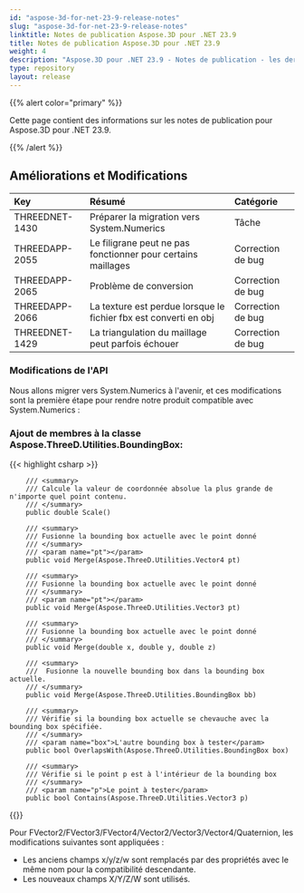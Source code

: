 ```yaml
---
id: "aspose-3d-for-net-23-9-release-notes"
slug: "aspose-3d-for-net-23-9-release-notes"
linktitle: Notes de publication Aspose.3D pour .NET 23.9
title: Notes de publication Aspose.3D pour .NET 23.9
weight: 4
description: "Aspose.3D pour .NET 23.9 - Notes de publication - les dernières mises à jour et corrections."
type: repository
layout: release
---
```


{{% alert color="primary" %}}

Cette page contient des informations sur les notes de publication pour Aspose.3D pour .NET 23.9.

{{% /alert %}}
## **Améliorations et Modifications**

|**Key**|**Résumé**|**Catégorie**|
| :- | :- | :- |
| THREEDNET-1430 | Préparer la migration vers System.Numerics | Tâche |
| THREEDAPP-2055 | Le filigrane peut ne pas fonctionner pour certains maillages | Correction de bug |
| THREEDAPP-2065 | Problème de conversion | Correction de bug |
| THREEDAPP-2066 | La texture est perdue lorsque le fichier fbx est converti en obj | Correction de bug |
| THREEDNET-1429 | La triangulation du maillage peut parfois échouer | Correction de bug |


### Modifications de l'API

Nous allons migrer vers System.Numerics à l'avenir, et ces modifications sont la première étape pour rendre notre produit compatible avec System.Numerics :

### Ajout de membres à la classe **Aspose.ThreeD.Utilities.BoundingBox**:

{{< highlight csharp >}}

        /// <summary>
        /// Calcule la valeur de coordonnée absolue la plus grande de n'importe quel point contenu.
        /// </summary>
        public double Scale()

        /// <summary>
        /// Fusionne la bounding box actuelle avec le point donné
        /// </summary>
        /// <param name="pt"></param>
        public void Merge(Aspose.ThreeD.Utilities.Vector4 pt)

        /// <summary>
        /// Fusionne la bounding box actuelle avec le point donné
        /// </summary>
        /// <param name="pt"></param>
        public void Merge(Aspose.ThreeD.Utilities.Vector3 pt)

        /// <summary>
        /// Fusionne la bounding box actuelle avec le point donné
        /// </summary>
        public void Merge(double x, double y, double z)

        /// <summary>
        ///  Fusionne la nouvelle bounding box dans la bounding box actuelle.
        /// </summary>
        public void Merge(Aspose.ThreeD.Utilities.BoundingBox bb)

        /// <summary>
        /// Vérifie si la bounding box actuelle se chevauche avec la bounding box spécifiée. 
        /// </summary>
        /// <param name="box">L'autre bounding box à tester</param>
        public bool OverlapsWith(Aspose.ThreeD.Utilities.BoundingBox box)

        /// <summary>
        /// Vérifie si le point p est à l'intérieur de la bounding box
        /// </summary>
        /// <param name="p">Le point à tester</param>
        public bool Contains(Aspose.ThreeD.Utilities.Vector3 p)
{{</highlight>}}


Pour FVector2/FVector3/FVector4/Vector2/Vector3/Vector4/Quaternion, les modifications suivantes sont appliquées :

* Les anciens champs x/y/z/w sont remplacés par des propriétés avec le même nom pour la compatibilité descendante.
* Les nouveaux champs X/Y/Z/W sont utilisés.